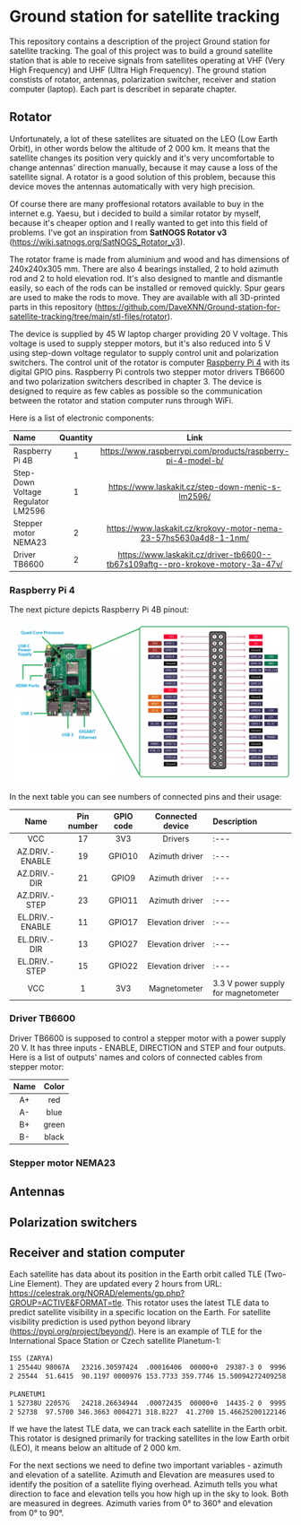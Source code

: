 # Ground station for satellite tracking
This repository contains a description of the project Ground station for satellite tracking. The goal of this project was to build a ground satellite station that is able to receive signals from satellites operating at VHF (Very High Frequency) and UHF (Ultra High Frequency). The ground station constists of rotator, antennas, polarization switcher, receiver and station computer (laptop). Each part is describet in separate chapter.

## Rotator
Unfortunately, a lot of these satellites are situated on the LEO (Low Earth Orbit), in other words below the altitude of 2 000 km. It means that the satellite changes its position very quickly and it's very uncomfortable to change antennas' direction manually, because it may cause a loss of the satellite signal. A rotator is a good solution of this problem, because this device moves the antennas automatically with very high precision.

Of course there are many proffesional rotators available to buy in the internet e.g. Yaesu, but i decided to build a similar rotator by myself, because it's cheaper option and I really wanted to get into this field of problems. I've got an inspiration from **SatNOGS Rotator v3** (https://wiki.satnogs.org/SatNOGS_Rotator_v3).

The rotator frame is made from aluminium and wood and has dimensions of 240x240x305 mm. There are also 4 bearings installed, 2 to hold azimuth rod and 2 to hold elevation rod. It's also designed to mantle and dismantle easily, so each of the rods can be installed or removed quickly. Spur gears are used to make the rods to move. They are available with all 3D-printed parts in this repository (https://github.com/DaveXNN/Ground-station-for-satellite-tracking/tree/main/stl-files/rotator).

The device is supplied by 45 W laptop charger providing 20 V voltage. This voltage is used to supply stepper motors, but it's also reduced into 5 V using step-down voltage regulator to supply control unit and polarization switchers. The control unit of the rotator is computer [Raspberry Pi 4](https://www.raspberrypi.com/products/raspberry-pi-4-model-b/) with its digital GPIO pins. Raspberry Pi controls two stepper motor drivers TB6600 and two polarization switchers described in chapter 3. The device is designed to require as few cables as possible so the communication between the rotator and station computer runs through WiFi.

Here is a list of electronic components:

| Name  | Quantity | Link |
| :--- | :---: | :---: |
| Raspberry Pi 4B  | 1  | https://www.raspberrypi.com/products/raspberry-pi-4-model-b/ |
| Step-Down Voltage Regulator LM2596 | 1 | https://www.laskakit.cz/step-down-menic-s-lm2596/ |
| Stepper motor NEMA23  | 2 | https://www.laskakit.cz/krokovy-motor-nema-23-57hs5630a4d8-1-1nm/ |
| Driver TB6600  | 2 | https://www.laskakit.cz/driver-tb6600--tb67s109aftg--pro-krokove-motory-3a-47v/ |

### Raspberry Pi 4

The next picture depicts Raspberry Pi 4B pinout:

![Raspberry Pi 4 pinout](https://github.com/DaveXNN/Antenna-rotator-for-satellite-tracking/blob/main/images/raspberrypi-pinout.png)

In the next table you can see numbers of connected pins and their usage:

| Name | Pin number | GPIO code | Connected device | Description |
| :---: | :---: | :---: | :---: | :--- |
| VCC | 17 | 3V3 | Drivers | :--- |
| AZ.DRIV.-ENABLE | 19 | GPIO10 | Azimuth driver | :--- |
| AZ.DRIV.-DIR | 21 | GPIO9 | Azimuth driver | :--- |
| AZ.DRIV.-STEP | 23 | GPIO11 | Azimuth driver | :--- |
| EL.DRIV.-ENABLE | 11 | GPIO17 | Elevation driver | :--- |
| EL.DRIV.-DIR | 13 | GPIO27 | Elevation driver | :--- |
| EL.DRIV.-STEP | 15 | GPIO22 | Elevation driver | :--- |
| VCC | 1 | 3V3 | Magnetometer | 3.3 V power supply for magnetometer |

### Driver TB6600

Driver TB6600 is supposed to control a stepper motor with a power supply 20 V. It has three inputs - ENABLE, DIRECTION and STEP and four outputs. Here is a list of outputs' names and colors of connected cables from stepper motor:

| Name | Color |
| :---: | :---: |
| A+ | red |
| A- | blue |
| B+ | green |
| B- | black |

### Stepper motor NEMA23

## Antennas

## Polarization switchers

## Receiver and station computer

Each satellite has data about its position in the Earth orbit called TLE (Two-Line Element). They are updated every 2 hours from URL: https://celestrak.org/NORAD/elements/gp.php?GROUP=ACTIVE&FORMAT=tle. This rotator uses the latest TLE data to predict satellite visibility in a specific location on the Earth. For satellite visibility prediction is used python beyond library (https://pypi.org/project/beyond/). Here is an example of TLE for the International Space Station or Czech satellite Planetum-1:

```
ISS (ZARYA)             
1 25544U 98067A   23216.30597424  .00016406  00000+0  29387-3 0  9996
2 25544  51.6415  90.1197 0000976 153.7733 359.7746 15.50094272409258

PLANETUM1               
1 52738U 22057G   24218.26634944  .00072435  00000+0  14435-2 0  9995
2 52738  97.5700 346.3663 0004271 318.8227  41.2700 15.46625200122146
```

If we have the latest TLE data, we can track each satellite in the Earth orbit. This rotator is designed primarily for tracking satellites in the low Earth orbit (LEO), it means below an altitude of 2 000 km.

For the next sections we need to define two important variables - azimuth and elevation of a satellite. Azimuth and Elevation are measures used to identify the position of a satellite flying overhead. Azimuth tells you what direction to face and elevation tells you how high up in the sky to look. Both are measured in degrees. Azimuth varies from 0° to 360° and elevation from 0° to 90°.



